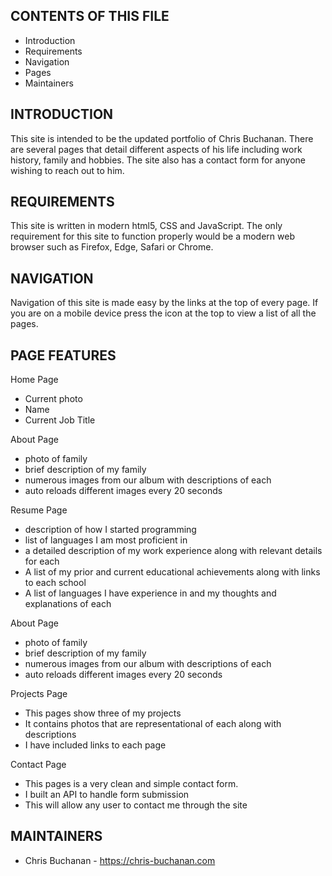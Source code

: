 ## CONTENTS OF THIS FILE

- Introduction
- Requirements
- Navigation
- Pages
- Maintainers

## INTRODUCTION

This site is intended to be the updated portfolio of Chris Buchanan. There are several pages that detail different aspects of his life including work history, family and hobbies. The site also has a contact form for anyone wishing to reach out to him.

## REQUIREMENTS

This site is written in modern html5, CSS and JavaScript. The only requirement for this site to function properly would be a modern web browser such as Firefox, Edge, Safari or Chrome.

## NAVIGATION

Navigation of this site is made easy by the links at the top of every page.  If you are on a mobile device press the icon at the top to view a list of all the pages.

## PAGE FEATURES

Home Page
- Current photo
- Name
- Current Job Title

About Page
- photo of family 
- brief description of my family
- numerous images from our album with descriptions of each
- auto reloads different images every 20 seconds

Resume Page
- description of how I started programming
- list of languages I am most proficient in
- a detailed description of my work experience along with relevant details for each
- A list of my prior and current educational achievements along with links to each school
- A list of languages I have experience in and my thoughts and explanations of each

About Page
- photo of family 
- brief description of my family
- numerous images from our album with descriptions of each
- auto reloads different images every 20 seconds

Projects Page
- This pages show three of my projects
- It contains photos that are representational of each along with descriptions
- I have included links to each page

Contact Page
- This pages is a very clean and simple contact form.
- I built an API to handle form submission
- This will allow any user to contact me through the site



## MAINTAINERS

- Chris Buchanan - https://chris-buchanan.com


